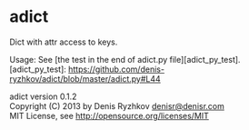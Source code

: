 adict
=====

Dict with attr access to keys.

Usage: See [the test in the end of adict.py file][adict_py_test].
[adict_py_test]: https://github.com/denis-ryzhkov/adict/blob/master/adict.py#L44

adict version 0.1.2  
Copyright (C) 2013 by Denis Ryzhkov <denisr@denisr.com>  
MIT License, see http://opensource.org/licenses/MIT
